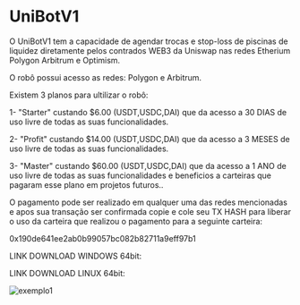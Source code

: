 # UniBotV1
O UniBotV1 tem a capacidade de agendar trocas e stop-loss de piscinas de liquidez diretamente pelos contrados WEB3 da Uniswap nas redes Etherium Polygon Arbitrum e Optimism.

O robô possui acesso as redes: Polygon e Arbitrum.

Existem 3 planos para ultilizar o robô:

1- "Starter" custando $6.00 (USDT,USDC,DAI) que da acesso a 30 DIAS de uso livre de todas as suas funcionalidades.

2- "Profit" custando $14.00 (USDT,USDC,DAI) que da acesso a 3 MESES de uso livre de todas as suas funcionalidades.

3- "Master" custando $60.00 (USDT,USDC,DAI) que da acesso a 1 ANO de uso livre de todas as suas funcionalidades
e beneficios a carteiras que pagaram esse plano em projetos futuros..

O pagamento pode ser realizado em qualquer uma das redes mencionadas e apos sua transação ser confirmada copie e cole seu TX HASH para liberar o uso da carteira que realizou o pagamento para a seguinte carteira:

0x190de641ee2ab0b99057bc082b82711a9eff97b1

LINK DOWNLOAD WINDOWS 64bit:

LINK DOWNLOAD LINUX 64bit:


![exemplo1](https://github.com/catripilar/UniBotV1/assets/70659123/7eaa25bc-3d7d-4031-8f1a-7ca55cac89d6)
